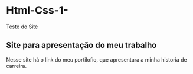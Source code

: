 # Html-Css-1-
<p>Teste do Site</p>
<h2>Site para apresentação do meu trabalho</h2>
<p>Nesse site há o link do meu portilofio, que apresentara a minha historia de carreira.</p>

#


